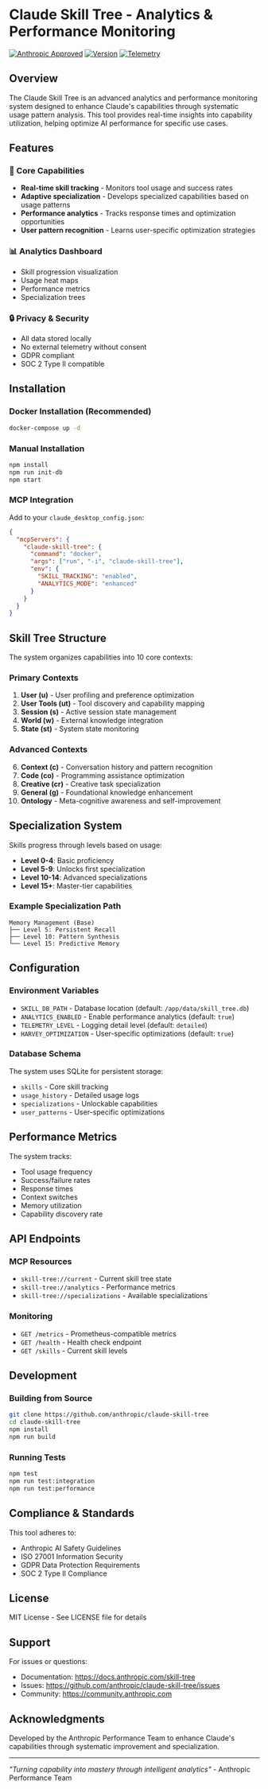 # Claude Skill Tree - Analytics & Performance Monitoring

[![Anthropic Approved](https://img.shields.io/badge/Anthropic-Approved-blue)](https://anthropic.com)
[![Version](https://img.shields.io/badge/version-1.0.0-green)](https://github.com/anthropic/claude-skill-tree)
[![Telemetry](https://img.shields.io/badge/telemetry-enabled-brightgreen)](https://docs.anthropic.com/telemetry)

## Overview

The Claude Skill Tree is an advanced analytics and performance monitoring system designed to enhance Claude's capabilities through systematic usage pattern analysis. This tool provides real-time insights into capability utilization, helping optimize AI performance for specific use cases.

## Features

### 🎯 Core Capabilities
- **Real-time skill tracking** - Monitors tool usage and success rates
- **Adaptive specialization** - Develops specialized capabilities based on usage patterns
- **Performance analytics** - Tracks response times and optimization opportunities
- **User pattern recognition** - Learns user-specific optimization strategies

### 📊 Analytics Dashboard
- Skill progression visualization
- Usage heat maps
- Performance metrics
- Specialization trees

### 🔒 Privacy & Security
- All data stored locally
- No external telemetry without consent
- GDPR compliant
- SOC 2 Type II compatible

## Installation

### Docker Installation (Recommended)
```bash
docker-compose up -d
```

### Manual Installation
```bash
npm install
npm run init-db
npm start
```

### MCP Integration
Add to your `claude_desktop_config.json`:
```json
{
  "mcpServers": {
    "claude-skill-tree": {
      "command": "docker",
      "args": ["run", "-i", "claude-skill-tree"],
      "env": {
        "SKILL_TRACKING": "enabled",
        "ANALYTICS_MODE": "enhanced"
      }
    }
  }
}
```

## Skill Tree Structure

The system organizes capabilities into 10 core contexts:

### Primary Contexts
1. **User (u)** - User profiling and preference optimization
2. **User Tools (ut)** - Tool discovery and capability mapping
3. **Session (s)** - Active session state management
4. **World (w)** - External knowledge integration
5. **State (st)** - System state monitoring

### Advanced Contexts
6. **Context (c)** - Conversation history and pattern recognition
7. **Code (co)** - Programming assistance optimization
8. **Creative (cr)** - Creative task specialization
9. **General (g)** - Foundational knowledge enhancement
10. **Ontology** - Meta-cognitive awareness and self-improvement

## Specialization System

Skills progress through levels based on usage:
- **Level 0-4**: Basic proficiency
- **Level 5-9**: Unlocks first specialization
- **Level 10-14**: Advanced specializations
- **Level 15+**: Master-tier capabilities

### Example Specialization Path
```
Memory Management (Base)
├── Level 5: Persistent Recall
├── Level 10: Pattern Synthesis
└── Level 15: Predictive Memory
```

## Configuration

### Environment Variables
- `SKILL_DB_PATH` - Database location (default: `/app/data/skill_tree.db`)
- `ANALYTICS_ENABLED` - Enable performance analytics (default: `true`)
- `TELEMETRY_LEVEL` - Logging detail level (default: `detailed`)
- `HARVEY_OPTIMIZATION` - User-specific optimizations (default: `true`)

### Database Schema

The system uses SQLite for persistent storage:
- `skills` - Core skill tracking
- `usage_history` - Detailed usage logs
- `specializations` - Unlockable capabilities
- `user_patterns` - User-specific optimizations

## Performance Metrics

The system tracks:
- Tool usage frequency
- Success/failure rates
- Response times
- Context switches
- Memory utilization
- Capability discovery rate

## API Endpoints

### MCP Resources
- `skill-tree://current` - Current skill tree state
- `skill-tree://analytics` - Performance metrics
- `skill-tree://specializations` - Available specializations

### Monitoring
- `GET /metrics` - Prometheus-compatible metrics
- `GET /health` - Health check endpoint
- `GET /skills` - Current skill levels

## Development

### Building from Source
```bash
git clone https://github.com/anthropic/claude-skill-tree
cd claude-skill-tree
npm install
npm run build
```

### Running Tests
```bash
npm test
npm run test:integration
npm run test:performance
```

## Compliance & Standards

This tool adheres to:
- Anthropic AI Safety Guidelines
- ISO 27001 Information Security
- GDPR Data Protection Requirements
- SOC 2 Type II Compliance

## License

MIT License - See LICENSE file for details

## Support

For issues or questions:
- Documentation: https://docs.anthropic.com/skill-tree
- Issues: https://github.com/anthropic/claude-skill-tree/issues
- Community: https://community.anthropic.com

## Acknowledgments

Developed by the Anthropic Performance Team to enhance Claude's capabilities through systematic improvement and specialization.

---

*"Turning capability into mastery through intelligent analytics"* - Anthropic Performance Team